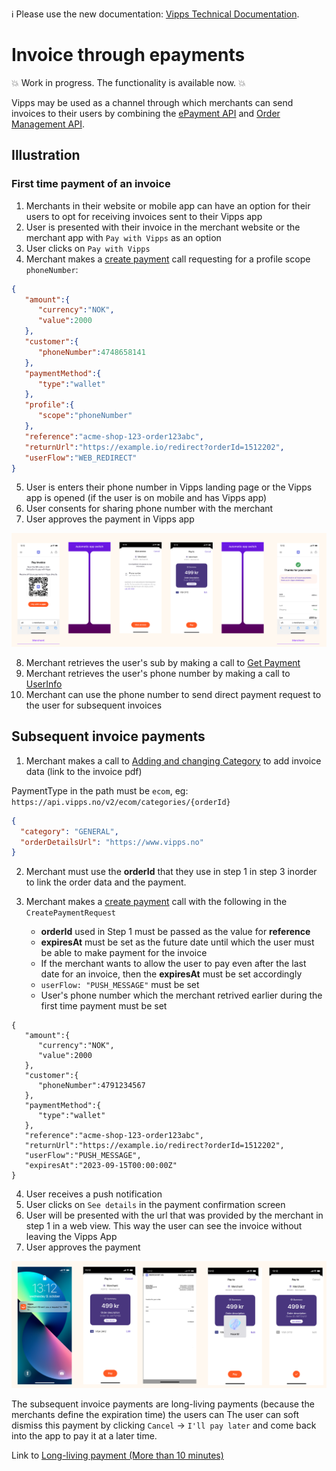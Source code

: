<!-- START_METADATA
---
title: Invoice through ePayment
sidebar_position: 54
---
END_METADATA -->

<!-- START_COMMENT -->

ℹ️ Please use the new documentation:
[Vipps Technical Documentation](https://vippsas.github.io/vipps-developer-docs/).

<!-- END_COMMENT -->

# Invoice through epayments

💥 Work in progress. The functionality is available now. 💥

Vipps may be used as a channel through which merchants can send invoices to their users by combining the
[ePayment API](https://vippsas.github.io/vipps-developer-docs/docs/APIs/epayment-api)
and
[Order Management API](https://vippsas.github.io/vipps-developer-docs/docs/APIs/order-management-api).

## Illustration

### First time payment of an invoice

1. Merchants in their website or mobile app can have an option for their users to opt for receiving invoices sent to their Vipps app
2. User is presented with their invoice in the merchant website or the merchant app with `Pay with Vipps` as an option
3. User clicks on `Pay with Vipps`
4. Merchant makes a
   [create payment](https://vippsas.github.io/vipps-developer-docs/api/epayment#tag/CreatePayments)
   call requesting for a profile scope `phoneNumber`:

```json
{
   "amount":{
      "currency":"NOK",
      "value":2000
   },
   "customer":{
      "phoneNumber":4748658141
   },
   "paymentMethod":{
      "type":"wallet"
   },
   "profile":{
      "scope":"phoneNumber"
   },
   "reference":"acme-shop-123-order123abc",
   "returnUrl":"https://example.io/redirect?orderId=1512202",
   "userFlow":"WEB_REDIRECT"
}
```

5. User is enters their phone number in Vipps landing page or the Vipps app is opened (if the user is on mobile and has Vipps app)
6. User consents for sharing phone number with the merchant
7. User approves the payment in Vipps app

![First time payment of an invoice](images/first-time-invoice-payment.png)

8. Merchant retrieves the user's sub by making a call to
   [Get Payment](https://vippsas.github.io/vipps-developer-docs/api/epayment#tag/QueryPayments/operation/getPayment)
9. Merchant retrieves the user's phone number by making a call to
   [UserInfo](https://vippsas.github.io/vipps-developer-docs/api/login#tag/Userinfo-API/operation/userinfoAuthorizationCode)
10. Merchant can use the phone number to send direct payment request to the user for subsequent invoices

## Subsequent invoice payments

1. Merchant makes a call to
  [Adding and changing Category](https://vippsas.github.io/vipps-developer-docs/docs/APIs/order-management-api/vipps-order-management-api#adding-and-changing-category)
  to add invoice data (link to the invoice pdf)

PaymentType in the path must be `ecom`,
eg: `https://api.vipps.no/v2/ecom/categories/{orderId}`

```json
{
  "category": "GENERAL",
  "orderDetailsUrl": "https://www.vipps.no"
}
```
2. Merchant must use the **orderId** that they use in step 1 in step 3 inorder to link the order data and the payment.

3. Merchant makes a [create payment](https://vippsas.github.io/vipps-developer-docs/api/epayment#tag/CreatePayments) call with the following in the `CreatePaymentRequest`
    - **orderId** used in Step 1 must be passed as the value for **reference**
    - **expiresAt** must be set as the future date until which the user must be able to make payment for the invoice
    - If the merchant wants to allow the user to pay even after the last date for an invoice, then the **expiresAt** must be set accordingly
    - `userFlow: "PUSH_MESSAGE"` must be set
    - User's phone number which the merchant retrived earlier during the first time payment must be set

```
{
   "amount":{
      "currency":"NOK",
      "value":2000
   },
   "customer":{
      "phoneNumber":4791234567
   },
   "paymentMethod":{
      "type":"wallet"
   },
   "reference":"acme-shop-123-order123abc",
   "returnUrl":"https://example.io/redirect?orderId=1512202",
   "userFlow":"PUSH_MESSAGE",
   "expiresAt":"2023-09-15T00:00:00Z"
}
```
4. User receives a push notification
5. User clicks on `See details` in the payment confirmation screen
6. User will be presented with the url that was provided by the merchant in
   step 1 in a web view. This way the user can see the invoice without leaving
   the Vipps App
7. User approves the payment

![Subsequent payment of an invoice](images/subsequent-invoice-payment.png)

The subsequent invoice payments are long-living payments (because the merchants
define the expiration time) the users can The user can soft dismiss this payment
by clicking `Cancel` -> `I'll pay later` and come back into the app to pay it at
a later time.

Link to [Long-living payment (More than 10 minutes)](./long-expiry-time-for-payments-to-merchants/README.md)
